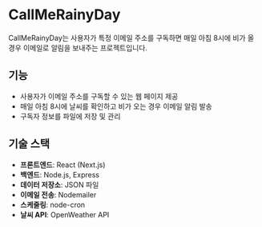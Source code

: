 # CallMeRainyDay

CallMeRainyDay는 사용자가 특정 이메일 주소를 구독하면 매일 아침 8시에 비가 올 경우 이메일로 알림을 보내주는 프로젝트입니다.

## 기능

- 사용자가 이메일 주소를 구독할 수 있는 웹 페이지 제공
- 매일 아침 8시에 날씨를 확인하고 비가 오는 경우 이메일 알림 발송
- 구독자 정보를 파일에 저장 및 관리

## 기술 스택

- **프론트엔드**: React (Next.js)
- **백엔드**: Node.js, Express
- **데이터 저장소**: JSON 파일
- **이메일 전송**: Nodemailer
- **스케줄링**: node-cron
- **날씨 API**: OpenWeather API
